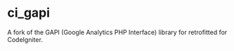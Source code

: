 ci_gapi
=======

A fork of the GAPI (Google Analytics PHP Interface) library for retrofitted for CodeIgniter.